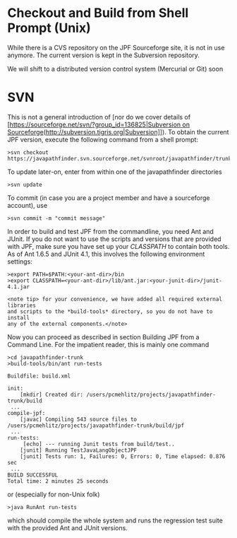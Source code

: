 # Checkout and Build from Shell Prompt (Unix) #

While there is a CVS repository on the JPF Sourceforge site, it is not in use anymore. The current version is kept in the Subversion repository.

<note> We will shift to a distributed version control system (Mercurial or Git) soon</note>


# SVN #

This is not a general introduction of [nor do we cover details of [[https://sourceforge.net/svn/?group_id=136825|Subversion on Sourceforge]((SVN),)(http://subversion.tigris.org|Subversion]]). To obtain the current JPF version, execute the following command from a shell prompt:

~~~~~~~~ {.bash}
>svn checkout https://javapathfinder.svn.sourceforge.net/svnroot/javapathfinder/trunk
~~~~~~~~

To update later-on, enter from within one of the javapathfinder directories


~~~~~~~~ {.bash}
>svn update
~~~~~~~~

To commit (in case you are a project member and have a sourceforge account), use


~~~~~~~~ {.bash}
>svn commit -m "commit message" 
~~~~~~~~

In order to build and test JPF from the commandline, you need Ant and JUnit. If you do not want to use the scripts and versions that are provided with JPF, make sure you have set up your *CLASSPATH* to contain both tools. As of Ant 1.6.5 and JUnit 4.1, this involves the following environment settings:


~~~~~~~~ {.bash}
>export PATH=$PATH:<your-ant-dir>/bin
>export CLASSPATH=<your-ant-dir>/lib/ant.jar:<your-junit-dir>/junit-4.1.jar
~~~~~~~~

~~~~~~~~
<note tip> for your convenience, we have added all required external libraries 
and scripts to the *build-tools* directory, so you do not have to install 
any of the external components.</note>
~~~~~~~~
Now you can proceed as described in section Building JPF from a Command Line. For the impatient reader, this is mainly one command


~~~~~~~~ {.bash}
>cd javapathfinder-trunk
>build-tools/bin/ant run-tests

Buildfile: build.xml

init:
    [mkdir] Created dir: /users/pcmehlitz/projects/javapathfinder-trunk/build
 ...
compile-jpf:
    [javac] Compiling 543 source files to /users/pcmehlitz/projects/javapathfinder-trunk/build/jpf
 ...
run-tests:
     [echo] --- running Junit tests from build/test..
    [junit] Running TestJavaLangObjectJPF
    [junit] Tests run: 1, Failures: 0, Errors: 0, Time elapsed: 0.876 sec
 ...
BUILD SUCCESSFUL
Total time: 2 minutes 25 seconds
~~~~~~~~

or (especially for non-Unix folk)


~~~~~~~~ {.bash}
>java RunAnt run-tests
~~~~~~~~

which should compile the whole system and runs the regression test suite with the provided Ant and JUnit versions.
